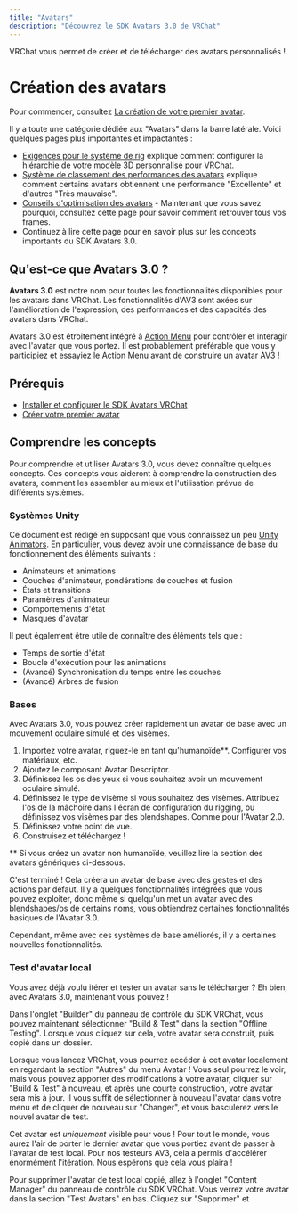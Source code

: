 ```yaml
---
title: "Avatars"
description: "Découvrez le SDK Avatars 3.0 de VRChat"
---
```


VRChat vous permet de créer et de télécharger des avatars personnalisés !

# Création des avatars

Pour commencer, consultez [La création de votre premier avatar](/avatars/creating-your-first-avatar).

Il y a toute une catégorie dédiée aux "Avatars" dans la barre latérale. Voici quelques pages plus importantes et impactantes :

- [Exigences pour le système de rig](/avatars/rig-requirements) explique comment configurer la hiérarchie de votre modèle 3D personnalisé pour VRChat.
- [Système de classement des performances des avatars](/avatars/avatar-performance-ranking-system) explique comment certains avatars obtiennent une performance "Excellente" et d'autres "Très mauvaise".
- [Conseils d'optimisation des avatars](/avatars/avatar-optimizing-tips) - Maintenant que vous savez pourquoi, consultez cette page pour savoir comment retrouver tous vos frames.
- Continuez à lire cette page pour en savoir plus sur les concepts importants du SDK Avatars 3.0.

## Qu'est-ce que Avatars 3.0 ?

**Avatars 3.0** est notre nom pour toutes les fonctionnalités disponibles pour les avatars dans VRChat. Les fonctionnalités d'AV3 sont axées sur l'amélioration de l'expression, des performances et des capacités des avatars dans VRChat.

Avatars 3.0 est étroitement intégré à [Action Menu](https://docs.vrchat.com/docs/action-menu) pour contrôler et interagir avec l'avatar que vous portez. Il est probablement préférable que vous y participiez et essayiez le Action Menu avant de construire un avatar AV3 !

## Prérequis

- [Installer et configurer le SDK Avatars VRChat](/sdk)
- [Créer votre premier avatar](/avatars/creating-your-first-avatar)

## Comprendre les concepts

Pour comprendre et utiliser Avatars 3.0, vous devez connaître quelques concepts. Ces concepts vous aideront à comprendre la construction des avatars, comment les assembler au mieux et l'utilisation prévue de différents systèmes.

### Systèmes Unity

Ce document est rédigé en supposant que vous connaissez un peu [Unity Animators](https://docs.unity3d.com/2019.4/Documentation/Manual/class-AnimatorController.html). En particulier, vous devez avoir une connaissance de base du fonctionnement des éléments suivants :

- Animateurs et animations
- Couches d'animateur, pondérations de couches et fusion
- États et transitions
- Paramètres d'animateur
- Comportements d'état
- Masques d'avatar

Il peut également être utile de connaître des éléments tels que :

- Temps de sortie d'état
- Boucle d'exécution pour les animations
- (Avancé) Synchronisation du temps entre les couches
- (Avancé) Arbres de fusion

### Bases

Avec Avatars 3.0, vous pouvez créer rapidement un avatar de base avec un mouvement oculaire simulé et des visèmes. 

1. Importez votre avatar, riguez-le en tant qu'humanoïde\*\*. Configurer vos matériaux, etc.
2. Ajoutez le composant Avatar Descriptor.
3. Définissez les os des yeux si vous souhaitez avoir un mouvement oculaire simulé.
4. Définissez le type de visème si vous souhaitez des visèmes. Attribuez l'os de la mâchoire dans l'écran de configuration du rigging, ou définissez vos visèmes par des blendshapes. Comme pour l'Avatar 2.0.
5. Définissez votre point de vue.
6. Construisez et téléchargez !

\*\* Si vous créez un avatar non humanoïde, veuillez lire la section des avatars génériques ci-dessous.

C'est terminé ! Cela créera un avatar de base avec des gestes et des actions par défaut. Il y a quelques fonctionnalités intégrées que vous pouvez exploiter, donc même si quelqu'un met un avatar avec des blendshapes/os de certains noms, vous obtiendrez certaines fonctionnalités basiques de l'Avatar 3.0.

Cependant, même avec ces systèmes de base améliorés, il y a certaines nouvelles fonctionnalités.

### Test d'avatar local

Vous avez déjà voulu itérer et tester un avatar sans le télécharger ? Eh bien, avec Avatars 3.0, maintenant vous pouvez !

Dans l'onglet "Builder" du panneau de contrôle du SDK VRChat, vous pouvez maintenant sélectionner "Build & Test" dans la section "Offline Testing". Lorsque vous cliquez sur cela, votre avatar sera construit, puis copié dans un dossier.

Lorsque vous lancez VRChat, vous pourrez accéder à cet avatar localement en regardant la section "Autres" du menu Avatar ! Vous seul pourrez le voir, mais vous pouvez apporter des modifications à votre avatar, cliquer sur "Build & Test" à nouveau, et après une courte construction, votre avatar sera mis à jour. Il vous suffit de sélectionner à nouveau l'avatar dans votre menu et de cliquer de nouveau sur "Changer", et vous basculerez vers le nouvel avatar de test.

Cet avatar est _uniquement_ visible pour vous ! Pour tout le monde, vous aurez l'air de porter le dernier avatar que vous portiez avant de passer à l'avatar de test local. Pour nos testeurs AV3, cela a permis d'accélérer énormément l'itération. Nous espérons que cela vous plaira !

Pour supprimer l'avatar de test local copié, allez à l'onglet "Content Manager" du panneau de contrôle du SDK VRChat. Vous verrez votre avatar dans la section "Test Avatars" en bas. Cliquez sur "Supprimer" et